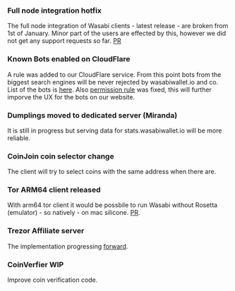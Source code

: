 ### Full node integration hotfix

The full node integration of Wasabi clients - latest release - are broken from 1st of January. Minor part of the users are effected by this, however we did not get any support requests so far. [PR](https://github.com/zkSNACKs/WalletWasabi/pull/9872)

### Known Bots enabled on CloudFlare

A rule was added to our CloudFlare service. From this point bots from the biggest search engines will be never rejected by wasabiwallet.io and co. List of the bots is [here](https://radar.cloudflare.com/traffic/verified-bots). Also [permission rule](https://github.com/zkSNACKs/WalletWasabi/pull/9870) was fixed, this will further imporve the UX for the bots on our website.

### Dumplings moved to dedicated server (Miranda)

It is still in progress but serving data for stats.wasabiwallet.io will be more reliable. 

### CoinJoin coin selector change

The client will try to select coins with the same address when there are. 

### Tor ARM64 client released 

With arm64 tor client it would be possbile to run Wasabi without Rosetta (emulator) - so natively - on mac silicone. [PR](https://github.com/zkSNACKs/WalletWasabi/pull/9897).

### Trezor Affiliate server

The implementation progressing [forward](https://github.com/zkSNACKs/WalletWasabi/pull/9769).

### CoinVerfier WIP

Improve coin verification code. 

